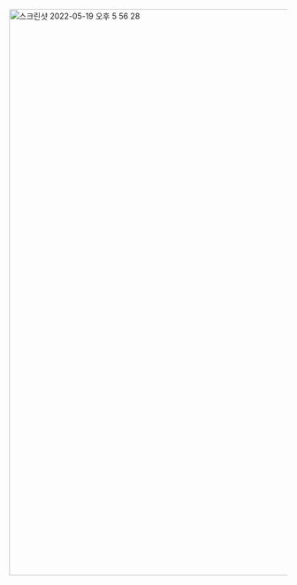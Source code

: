 <img width="1024" alt="스크린샷 2022-05-19 오후 5 56 28" src="https://user-images.githubusercontent.com/78894678/169254736-97e3ae4a-0566-445a-b055-4ce723bc89f0.png">
